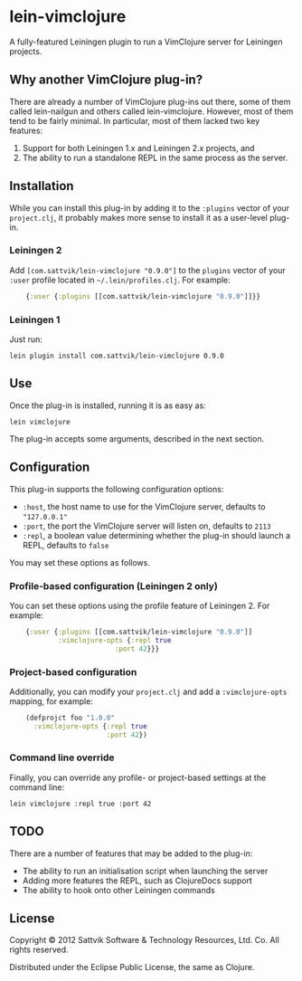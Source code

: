 # lein-vimclojure

A fully-featured Leiningen plugin to run a VimClojure server for Leiningen
projects.

## Why another VimClojure plug-in?

There are already a number of VimClojure plug-ins out there, some of them
called lein-nailgun and others called lein-vimclojure.  However, most of them
tend to be fairly minimal.  In particular, most of them lacked two key features:

1. Support for both Leiningen 1.x and Leiningen 2.x projects, and
2. The ability to run a standalone REPL in the same process as the server.

## Installation

While you can install this plug-in by adding it to the `:plugins` vector of
your `project.clj`, it probably makes more sense to install it as a user-level
plug-in.

### Leiningen 2

Add `[com.sattvik/lein-vimclojure "0.9.0"]` to the `plugins` vector of your `:user`
profile located in `~/.lein/profiles.clj`.  For example:

```clj
    {:user {:plugins [[com.sattvik/lein-vimclojure "0.9.0"]]}}
```

### Leiningen 1

Just run:

    lein plugin install com.sattvik/lein-vimclojure 0.9.0

## Use

Once the plug-in is installed, running it is as easy as:

    lein vimclojure

The plug-in accepts some arguments, described in the next section.

## Configuration

This plug-in supports the following configuration options:

* `:host`, the host name to use for the VimClojure server, defaults to
  `"127.0.0.1"`
* `:port`, the port the VimClojure server will listen on, defaults to `2113`
* `:repl`, a boolean value determining whether the plug-in should launch a
  REPL, defaults to `false`

You may set these options as follows.

### Profile-based configuration (Leiningen 2 only)

You can set these options using the profile feature of Leiningen 2.  For
example:

```clj
    {:user {:plugins [[com.sattvik/lein-vimclojure "0.9.0"]]
            :vimclojure-opts {:repl true
	                      :port 42}}}
```

### Project-based configuration

Additionally, you can modify your `project.clj` and add a `:vimclojure-opts`
mapping, for example:

```clj
    (defprojct foo "1.0.0"
      :vimclojure-opts {:repl true
                        :port 42})
```

### Command line override

Finally, you can override any profile- or project-based settings at the command line:

    lein vimclojure :repl true :port 42

## TODO

There are a number of features that may be added to the plug-in:

* The ability to run an initialisation script when launching the server
* Adding more features the REPL, such as ClojureDocs support
* The ability to hook onto other Leiningen commands

## License

Copyright © 2012 Sattvik Software & Technology Resources, Ltd. Co.
All rights reserved.

Distributed under the Eclipse Public License, the same as Clojure.
